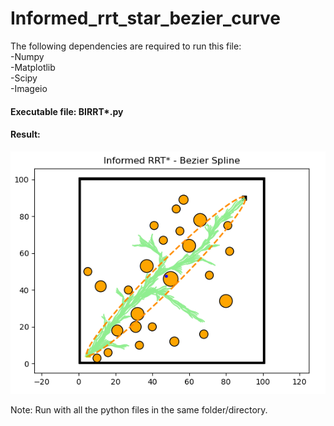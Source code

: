 # Informed_rrt_star_bezier_curve


The following dependencies are required to run this file:\
-Numpy\
-Matplotlib\
-Scipy \
-Imageio

#### Executable file: BIRRT*.py

#### Result:
!["Bezier Curve Based Informed RRT*"](https://github.com/shivamdhakad/Informed_rrt_star_bezier_curve/blob/main/BIRRT_star.png)

Note: Run with all the python files in the same folder/directory.
